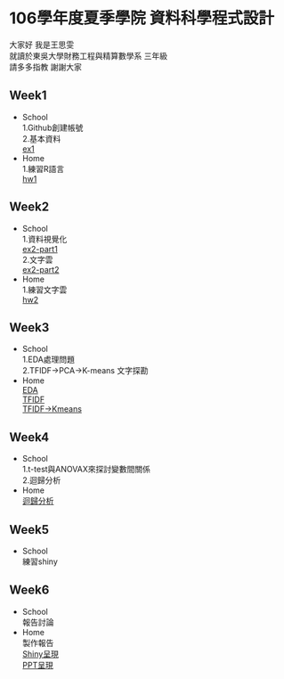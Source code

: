 # 106學年度夏季學院 資料科學程式設計  
大家好 我是王思雯  
    就讀於東吳大學財務工程與精算數學系 三年級    
    請多多指教 謝謝大家  
## Week1
* School  
        1.Github創建帳號  
        2.基本資料  
[ex1](https://abcxzew.github.io/Example/week1/ex1.html)  
* Home  
        1.練習R語言   
[hw1](https://abcxzew.github.io/Example/week1/hw1.html) 

## Week2  
* School  
        1.資料視覺化      
[ex2-part1](https://abcxzew.github.io/Example/week2/ex2.html)        
        2.文字雲    
[ex2-part2](https://abcxzew.github.io/Example/week2/ex2-part2.html)    
* Home  
        1.練習文字雲   
[hw2](https://abcxzew.github.io/Example/week2/hw2/hw2.html)         

## Week3    
* School    
        1.EDA處理問題    
        2.TFIDF->PCA->K-means 文字探勘
* Home        
[EDA](https://abcxzew.github.io/Example/week3/EDA.html)     
[TFIDF](https://abcxzew.github.io/Example/week3/TFIDF.html)    
[TFIDF->Kmeans](https://abcxzew.github.io/Example/week3/tfidf到kmeans.html)    

## Week4    
* School   
        1.t-test與ANOVAX來探討變數間關係    
        2.迴歸分析    
* Home        
[迴歸分析](https://abcxzew.github.io/Example/week4/happiness.html)      

## Week5    
* School    
        練習shiny    

## Week6    
* School    
        報告討論    
* Home    
        製作報告    
[Shiny呈現](https://abcxzew.shinyapps.io/final/)    
[PPT呈現](https://docs.google.com/presentation/d/17CzWLTnE-lR538IDUP0zPEdpO8PiOMVOO3hv664qrA0/edit#slide=id.p6)    
